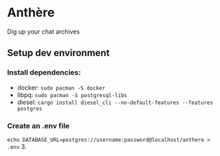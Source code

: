 # Anthère
Dig up your chat archives

## Setup dev environment
### Install dependencies:
  - docker: `sudo pacman -S docker`
  - libpq: `sudo pacman -S postgresql-libs`
  - diesel: `cargo install diesel_cli --no-default-features --features postgres`
### Create an .env file
  `echo DATABASE_URL=postgres://username:password@localhost/anthere > .env`
3. 